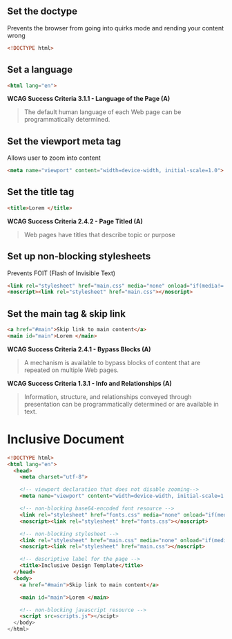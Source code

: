 ## Set the doctype 
Prevents the browser from going into quirks mode and rending your content wrong
``` html
<!DOCTYPE html>
```

## Set a language
``` html
<html lang="en">
```
**WCAG Success Criteria 3.1.1 - Language of the Page (A)**
> The default human language of each Web page can be programmatically determined. 

## Set the viewport meta tag
Allows user to zoom into content
``` html
<meta name="viewport" content="width=device-width, initial-scale=1.0">
```

## Set the title tag
``` html
<title>Lorem </title>
```
**WCAG Success Criteria 2.4.2 - Page Titled (A)**
> Web pages have titles that describe topic or purpose

## Set up non-blocking stylesheets
Prevents FOIT (Flash of Invisible Text)
``` html
<link rel="stylesheet" href="main.css" media="none" onload="if(media!='all')media='all'">
<noscript><link rel="stylesheet" href="main.css"></noscript>
```

## Set the main tag & skip link
``` html
<a href="#main">Skip link to main content</a>
<main id="main">Lorem </main>
```
**WCAG Success Criteria 2.4.1 - Bypass Blocks (A)**
> A mechanism is available to bypass blocks of content that are repeated on multiple Web pages. 

**WCAG Success Criteria 1.3.1 - Info and Relationships (A)**
> Information, structure, and relationships conveyed through presentation can be programmatically determined or are available in text. 

# Inclusive Document
``` html
<!DOCTYPE html>
<html lang="en">
  <head>
    <meta charset="utf-8">

    <!-- viewport declaration that does not disable zooming-->
    <meta name="viewport" content="width=device-width, initial-scale=1.0">

    <!-- non-blocking base64-encoded font resource -->
    <link rel="stylesheet" href="fonts.css" media="none" onload="if(media!='all')media='all'">
    <noscript><link rel="stylesheet" href="fonts.css"></noscript>

    <!-- non-blocking stylesheet -->
    <link rel="stylesheet" href="main.css" media="none" onload="if(media!='all')media='all'">
    <noscript><link rel="stylesheet" href="main.css"></noscript>

    <!-- descriptive label for the page -->
    <title>Inclusive Design Template</title>
  </head>
  <body>
    <a href="#main">Skip link to main content</a>

    <main id="main">Lorem </main>

    <!-- non-blocking javascript resource -->
    <script src=scripts.js"></scipt>
  </body>
</html>
```